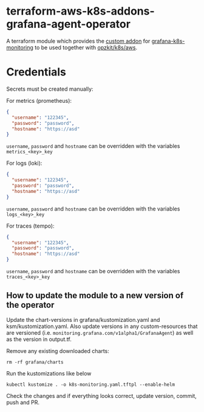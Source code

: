 # terraform-aws-k8s-addons-grafana-agent-operator

A terraform module which provides the [custom addon](https://kops.sigs.k8s.io/addons/#custom-addons)
for [grafana-k8s-monitoring](https://github.com/grafana/k8s-monitoring-helm/) to be used together
with [opzkit/k8s/aws](https://registry.terraform.io/modules/opzkit/k8s/aws/latest).

# Credentials

Secrets must be created manually:

For metrics (prometheus):
```json
{
  "username": "122345",
  "password": "password",
  "hostname": "https://asd"
}
```

`username`, `password` and `hostname` can be overridden with the variables `metrics_<key>_key`

For logs (loki):
```json
{
  "username": "122345",
  "password": "password",
  "hostname": "https://asd"
}
```

`username`, `password` and `hostname` can be overridden with the variables `logs_<key>_key`

For traces (tempo):
```json
{
  "username": "122345",
  "password": "password",
  "hostname": "https://asd"
}
```

`username`, `password` and `hostname` can be overridden with the variables `traces_<key>_key`

## How to update the module to a new version of the operator

Update the chart-versions in grafana/kustomization.yaml and ksm/kustomization.yaml.
Also update versions in any custom-resources that are versioned (i.e. `monitoring.grafana.com/v1alpha1/GrafanaAgent`)
as well as the version in output.tf.

Remove any existing downloaded charts:

```shell
rm -rf grafana/charts
```

Run the kustomizations like below

```shell
kubectl kustomize . -o k8s-monitoring.yaml.tftpl --enable-helm
```

Check the changes and if everything looks correct, update version, commit, push and PR.
